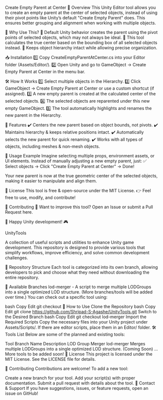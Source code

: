Create Empty Parent at Center
📌 Overview
This Unity Editor tool allows you to create an empty parent at the center of selected objects, instead of using their pivot points like Unity’s default "Create Empty Parent" does. This ensures better grouping and alignment when working with multiple objects.

🚀 Why Use This?
🔹 Default Unity behavior creates the parent using the pivot points of selected objects, which may not always be ideal.
🔹 This tool calculates the true center based on the bounding box of all selected objects instead.
🔹 Keeps object hierarchy intact while allowing precise organization.

📥 Installation
1️⃣ Copy CreateEmptyParentAtCenter.cs into your Editor folder (Assets/Editor/).
2️⃣ Open Unity and go to GameObject → Create Empty Parent at Center in the menu bar.

🛠️ How It Works
1️⃣ Select multiple objects in the Hierarchy.
2️⃣ Click GameObject → Create Empty Parent at Center or use a custom shortcut (if assigned).
3️⃣ A new empty parent is created at the calculated center of the selected objects.
4️⃣ The selected objects are reparented under this new empty GameObject.
5️⃣ The tool automatically highlights and renames the new parent in the Hierarchy.

📌 Features
✔️ Centers the new parent based on object bounds, not pivots.
✔️ Maintains hierarchy & keeps relative positions intact.
✔️ Automatically selects the new parent for quick renaming.
✔️ Works with all types of objects, including meshes & non-mesh objects.

🎯 Usage Example
Imagine selecting multiple props, environment assets, or UI elements. Instead of manually adjusting a new empty parent, just:
✅ Select objects → Click "Create Empty Parent at Center" → Done!

Your new parent is now at the true geometric center of the selected objects, making it easier to manipulate and align them.

📜 License
This tool is free & open-source under the MIT License.
👉 Feel free to use, modify, and contribute!

🤝 Contributing
🔹 Want to improve this tool? Open an Issue or submit a Pull Request here.

🚀 Happy Unity development! 🎮


UnityTools

A collection of useful scripts and utilities to enhance Unity game development. This repository is designed to provide various tools that simplify workflows, improve efficiency, and solve common development challenges.

📂 Repository Structure
Each tool is categorized into its own branch, allowing developers to pick and choose what they need without downloading the entire repository.

🔀 Available Branches
lod-merger - A script to merge multiple LODGroups into a single optimized LOD structure.
(More branches/tools will be added over time.)
You can check out a specific tool using:

bash
Copy
Edit
git checkout <branch-name>
🔧 How to Use
Clone the Repository
bash
Copy
Edit
git clone https://github.com/Shripad-S-Agashe/UnityTools.git
Switch to the Desired Branch
bash
Copy
Edit
git checkout lod-merger
Import the Required Scripts
Copy the necessary files into your Unity project under Assets/Scripts/.
If there are editor scripts, place them in an Editor/ folder.
🛠 Tools List
Below are some of the planned and existing tools:

Tool	Branch Name	Description
LOD Group Merger	lod-merger	Merges multiple LODGroups into a single optimized LOD structure.
(Coming Soon)	...	More tools to be added soon!
📜 License
This project is licensed under the MIT License. See the LICENSE file for details.

🤝 Contributing
Contributions are welcome! To add a new tool:

Create a new branch for your tool.
Add your script(s) with proper documentation.
Submit a pull request with details about the tool.
📢 Contact & Support
If you have suggestions, issues, or feature requests, open an issue on GitHub!
